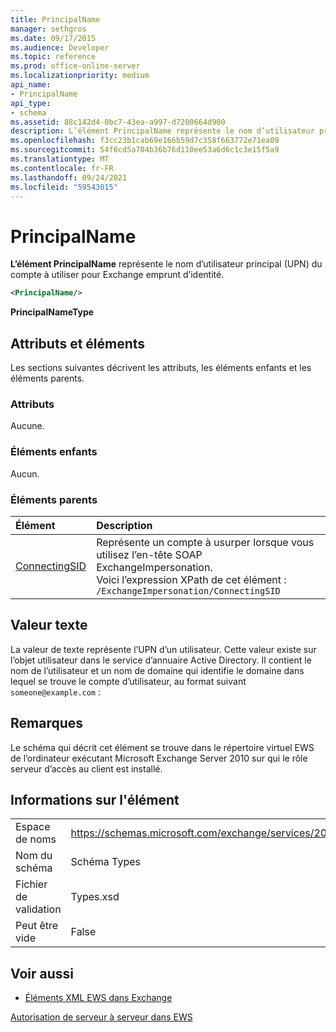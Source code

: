```yaml
---
title: PrincipalName
manager: sethgros
ms.date: 09/17/2015
ms.audience: Developer
ms.topic: reference
ms.prod: office-online-server
ms.localizationpriority: medium
api_name:
- PrincipalName
api_type:
- schema
ms.assetid: 88c142d4-0bc7-43ea-a997-d7200664d900
description: L’élément PrincipalName représente le nom d’utilisateur principal (UPN) du compte à utiliser pour Exchange emprunt d’identité.
ms.openlocfilehash: f3cc23b1cab69e166b59d7c358f663772e71ea09
ms.sourcegitcommit: 54f6cd5a704b36b76d110ee53a6d6c1c3e15f5a9
ms.translationtype: MT
ms.contentlocale: fr-FR
ms.lasthandoff: 09/24/2021
ms.locfileid: "59543015"
---
```

# <a name="principalname"></a>PrincipalName

**L’élément PrincipalName** représente le nom d’utilisateur principal (UPN) du compte à utiliser pour Exchange emprunt d’identité. 
  
```xml
<PrincipalName/>
```

 **PrincipalNameType**
## <a name="attributes-and-elements"></a>Attributs et éléments

Les sections suivantes décrivent les attributs, les éléments enfants et les éléments parents.
  
### <a name="attributes"></a>Attributs

Aucune.
  
### <a name="child-elements"></a>Éléments enfants

Aucun.
  
### <a name="parent-elements"></a>Éléments parents

|**Élément**|**Description**|
|:-----|:-----|
|[ConnectingSID](connectingsid.md) <br/> |Représente un compte à usurper lorsque vous utilisez l’en-tête SOAP ExchangeImpersonation.  <br/> Voici l’expression XPath de cet élément :  <br/>  `/ExchangeImpersonation/ConnectingSID` <br/> |
   
## <a name="text-value"></a>Valeur texte

La valeur de texte représente l’UPN d’un utilisateur. Cette valeur existe sur l’objet utilisateur dans le service d’annuaire Active Directory. Il contient le nom de l’utilisateur et un nom de domaine qui identifie le domaine dans lequel se trouve le compte d’utilisateur, au format suivant  `someone@example.com` :
  
## <a name="remarks"></a>Remarques

Le schéma qui décrit cet élément se trouve dans le répertoire virtuel EWS de l’ordinateur exécutant Microsoft Exchange Server 2010 sur qui le rôle serveur d’accès au client est installé.
  
## <a name="element-information"></a>Informations sur l'élément

|||
|:-----|:-----|
|Espace de noms  <br/> |https://schemas.microsoft.com/exchange/services/2006/types  <br/> |
|Nom du schéma  <br/> |Schéma Types  <br/> |
|Fichier de validation  <br/> |Types.xsd  <br/> |
|Peut être vide  <br/> |False  <br/> |
   
## <a name="see-also"></a>Voir aussi



- [Éléments XML EWS dans Exchange](ews-xml-elements-in-exchange.md)


[Autorisation de serveur à serveur dans EWS](https://msdn.microsoft.com/library/f1610a20-672d-448b-8c00-5b0fbcaf31cb%28Office.15%29.aspx)

